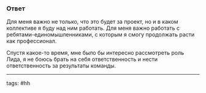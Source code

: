 ### Ответ

Для меня важно не только, что это будет за проект, но и в каком коллективе я буду над ним работать. Для меня важно работать с ребятами-единомышленниками, с которым я смогу продолжать расти как профессионал.

Спустя какое-то время, мне было бы интересно рассмотреть роль Лида, я не боюсь брать на себя ответственность и нести ответственность за результаты команды.

____
tags: #hh 